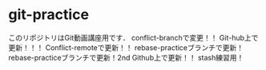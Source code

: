 # git-practice
このリポジトリはGit動画講座用です．
conflict-branchで変更！！
Git-hub上で更新！！！
Conflict-remoteで更新！！
rebase-practiceブランチで更新！
rebase-practiceブランチで更新！2nd
Github上で更新！！
stash練習用！
